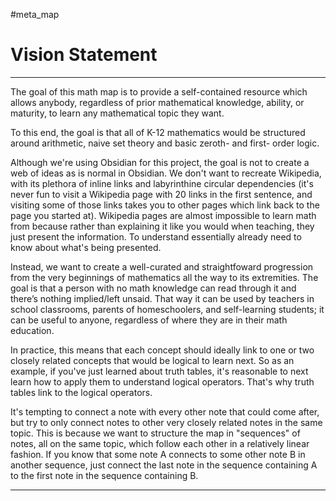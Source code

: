 #meta_map 

# Vision Statement

---

The goal of this math map is to provide a self-contained resource which allows anybody, regardless of prior mathematical knowledge, ability, or maturity, to learn any mathematical topic they want.

To this end, the goal is that all of K-12 mathematics would be structured around arithmetic, naive set theory and basic zeroth- and first- order logic.

Although we're using Obsidian for this project, the goal is not to create a web of ideas as is normal in Obsidian. We don't want to recreate Wikipedia, with its plethora of inline links and labyrinthine circular dependencies (it's never fun to visit a Wikipedia page with 20 links in the first sentence, and visiting some of those links takes you to other pages which link back to the page you started at). Wikipedia pages are almost impossible to learn math from because rather than explaining it like you would when teaching, they just present the information. To understand essentially already need to know about what's being presented.

Instead, we want to create a well-curated and straightfoward progression from the very beginnings of mathematics all the way to its extremities. The goal is that a person with no math knowledge can read through it and there’s nothing implied/left unsaid. That way it can be used by teachers in school classrooms, parents of homeschoolers, and self-learning students; it can be useful to anyone, regardless of where they are in their math education.

In practice, this means that each concept should ideally link to one or two closely related concepts that would be logical to learn next. So as an example, if you've just learned about truth tables, it's reasonable to next learn how to apply them to understand logical operators. That's why truth tables link to the logical operators.

It's tempting to connect a note with every other note that could come after, but try to only connect notes to other very closely related notes in the same topic. This is because we want to structure the map in "sequences" of notes, all on the same topic, which follow each other in a relatively linear fashion. If you know that some note A connects to some other note B in another sequence, just connect the last note in the sequence containing A to the first note in the sequence containing B.

---